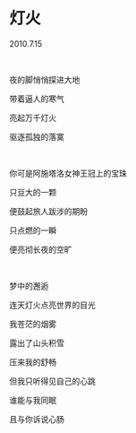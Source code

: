 # 灯火

2010.7.15

&emsp;

夜的脚悄悄探进大地

带着逼人的寒气

亮起万千灯火

驱逐孤独的落寞

&emsp;

你可是阿施塔洛女神王冠上的宝珠

只豆大的一颗

便鼓起旅人跋涉的期盼

只点燃的一瞬

便亮彻长夜的空旷

&emsp;

梦中的邂逅

连天灯火点亮世界的目光

我苍茫的烟雾

露出了山头积雪

压来我的舒畅

但我只听得见自己的心跳

谁能与我同眠

且与你诉说心肠


